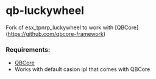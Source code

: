 # qb-luckywheel
Fork of esx_tpnrp_luckywheel to work with [QBCore] (https://github.com/qbcore-framework)

### Requirements:
- [QBCore](https://github.com/qbcore-framework)
- Works with default casion ipl that comes with QBCore
